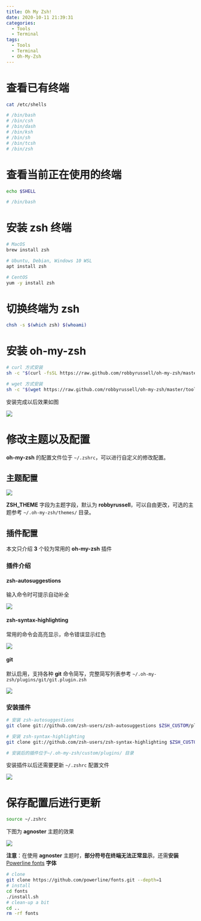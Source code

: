 ```yaml
---
title: Oh My Zsh!
date: 2020-10-11 21:39:31
categories: 
  - Tools
  - Terminal
tags: 
  - Tools
  - Terminal
  - Oh-My-Zsh
---
```

# 查看已有终端
```bash
cat /etc/shells

# /bin/bash
# /bin/csh
# /bin/dash
# /bin/ksh
# /bin/sh
# /bin/tcsh
# /bin/zsh
```
<!-- more -->

# 查看当前正在使用的终端
```bash
echo $SHELL

# /bin/bash
```

# 安装 zsh 终端
```bash
# MacOS
brew install zsh

# Ubuntu, Debian, Windows 10 WSL
apt install zsh

# CentOS
yum -y install zsh
```

# 切换终端为 zsh
```bash
chsh -s $(which zsh) $(whoami)
```

# 安装 oh-my-zsh

```bash
# curl 方式安装
sh -c "$(curl -fsSL https://raw.github.com/robbyrussell/oh-my-zsh/master/tools/install.sh)"

# wget 方式安装
sh -c "$(wget https://raw.github.com/robbyrussell/oh-my-zsh/master/tools/install.sh -O -)"

```

安装完成以后效果如图

![](https://www.hildeberto.com/images/posts/oh-my-zsh.png)

# 修改主题以及配置

**oh-my-zsh** 的配置文件位于 `~/.zshrc`，可以进行自定义的修改配置。

## 主题配置

![](https://cdn.jsdelivr.net/gh/zheyizhifeng/picture_repo/images/image-20201012111742916.png)

**ZSH_THEME** 字段为主题字段，默认为 **robbyrussell**，可以自由更改，可选的主题参考 `~/.oh-my-zsh/themes/` 目录。

## 插件配置

本文只介绍 **3** 个较为常用的 **oh-my-zsh** 插件

### 插件介绍

#### zsh-autosuggestions
输入命令时可提示自动补全

![](https://cdn.jsdelivr.net/gh/zheyizhifeng/picture_repo/images/image-20201012151917520.png)

#### zsh-syntax-highlighting 

常用的命令会高亮显示，命令错误显示红色

![](https://cdn.jsdelivr.net/gh/zheyizhifeng/picture_repo/images/image-20201012151551507.png)

#### git
默认启用，支持各种 **git** 命令简写，完整简写列表参考 `~/.oh-my-zsh/plugins/git/git.plugin.zsh`

![](https://cdn.jsdelivr.net/gh/zheyizhifeng/picture_repo/images/image-20201011233927923.png)

### 安装插件

```bash
# 安装 zsh-autosuggestions
git clone git://github.com/zsh-users/zsh-autosuggestions $ZSH_CUSTOM/plugins/zsh-autosuggestions

# 安装 zsh-syntax-highlighting
git clone git://github.com/zsh-users/zsh-syntax-highlighting $ZSH_CUSTOM/plugins/zsh-syntax-highlighting

# 安装后的插件位于~/.oh-my-zsh/custom/plugins/ 目录
```

安装插件以后还需要更新 `~/.zshrc` 配置文件

![](https://cdn.jsdelivr.net/gh/zheyizhifeng/picture_repo/images/image-20201012112022558.png)

# 保存配置后进行更新

```bash
source ~/.zshrc
```

下图为 **agnoster** 主题的效果

![](https://cdn.jsdelivr.net/gh/zheyizhifeng/picture_repo/images/image-20201012152422118.png)

 **注意**：在使用 **agnoster** 主题时，**部分符号在终端无法正常显示**，还需**安装** [Powerline fonts](https://github.com/powerline/fonts) **字体**

```bash
# clone
git clone https://github.com/powerline/fonts.git --depth=1
# install
cd fonts
./install.sh
# clean-up a bit
cd ..
rm -rf fonts
```
